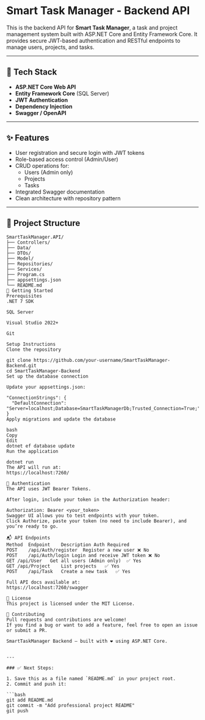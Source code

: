 # Smart Task Manager - Backend API

This is the backend API for **Smart Task Manager**, a task and project management system built with ASP.NET Core and Entity Framework Core. It provides secure JWT-based authentication and RESTful endpoints to manage users, projects, and tasks.

---

## 🔧 Tech Stack

- **ASP.NET Core Web API**
- **Entity Framework Core** (SQL Server)
- **JWT Authentication**
- **Dependency Injection**
- **Swagger / OpenAPI**

---

## ✨ Features

- User registration and secure login with JWT tokens
- Role-based access control (Admin/User)
- CRUD operations for:
  - Users (Admin only)
  - Projects
  - Tasks
- Integrated Swagger documentation
- Clean architecture with repository pattern

---

## 📂 Project Structure

```text
SmartTaskManager.API/
├── Controllers/
├── Data/
├── DTOs/
├── Model/
├── Repositories/
├── Services/
├── Program.cs
├── appsettings.json
└── README.md
🚀 Getting Started
Prerequisites
.NET 7 SDK

SQL Server

Visual Studio 2022+

Git

Setup Instructions
Clone the repository

git clone https://github.com/your-username/SmartTaskManager-Backend.git
cd SmartTaskManager-Backend
Set up the database connection

Update your appsettings.json:

"ConnectionStrings": {
  "DefaultConnection": "Server=localhost;Database=SmartTaskManagerDb;Trusted_Connection=True;"
}
Apply migrations and update the database

bash
Copy
Edit
dotnet ef database update
Run the application

dotnet run
The API will run at:
https://localhost:7260/

🔐 Authentication
The API uses JWT Bearer Tokens.

After login, include your token in the Authorization header:

Authorization: Bearer <your_token>
Swagger UI allows you to test endpoints with your token.
Click Authorize, paste your token (no need to include Bearer), and you’re ready to go.

📬 API Endpoints
Method	Endpoint	Description	Auth Required
POST	/api/Auth/register	Register a new user	❌ No
POST	/api/Auth/login	Login and receive JWT token	❌ No
GET	/api/User	Get all users (Admin only)	✅ Yes
GET	/api/Project	List projects	✅ Yes
POST	/api/Task	Create a new task	✅ Yes

Full API docs available at:
https://localhost:7260/swagger

📄 License
This project is licensed under the MIT License.

🙌 Contributing
Pull requests and contributions are welcome!
If you find a bug or want to add a feature, feel free to open an issue or submit a PR.

SmartTaskManager Backend — built with ❤️ using ASP.NET Core.


---

### ✅ Next Steps:

1. Save this as a file named `README.md` in your project root.
2. Commit and push it:

```bash
git add README.md
git commit -m "Add professional project README"
git push
